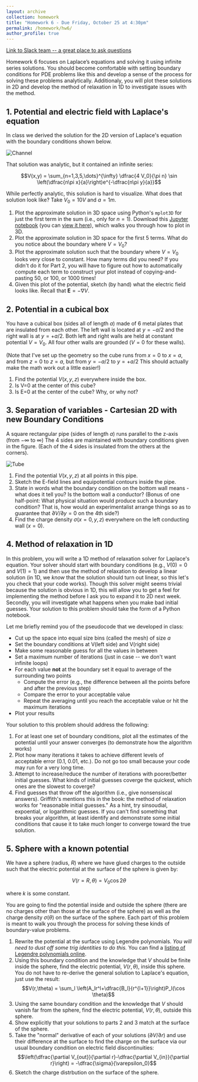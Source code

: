 ```yaml
---
layout: archive
collection: homework
title: "Homework 6 - Due Friday, October 25 at 4:30pm"
permalink: /homework/hw6/
author_profile: true
---
```

[Link to Slack team -- a great place to ask questions](https://ph410f19.slack.com)

Homework 6 focuses on Laplace’s equations and solving it using infinite series solutions. You should become comfortable with setting boundary conditions for PDE problems like this and develop a sense of the process for solving these problems analytically. Additionaly, you will plot these solutions in 2D and develop the method of relaxation in 1D to investigate issues with the method.


## 1. Potential and electric field with Laplace's equation

In class we derived the solution for the 2D version of Laplace's equation with the boundary conditions shown below.

![Channel](../../images/hw6-channel.png "Channel")

That solution was analytic, but it contained an infinite series:

$$V(x,y) = \sum_{n=1,3,5,\dots}^{\infty} \dfrac{4 V_0}{\pi n} \sin \left(\dfrac{n\pi x}{a}\right)e^{-\dfrac{n\pi y}{a}}$$


While perfectly analytic, this solution is hard to visualize. What does that solution look like? Take $V_0 = 10V$ and $a = 1m$.

1. Plot the approximate solution in 3D space using Python's ```mplot3D``` for just the first term in the sum (i.e., only for $n = 1$). Download this [Jupyter notebook](../../jupyter/HW6-3dPotentialPlot.ipynb) (you can [view it here](https://github.com/emtilt/ph410f19/blob/master/jupyter/HW6-3dPotentialPlot.ipynb)), which walks you through how to plot in 3D.
2. Plot the approximate solution in 3D space for the first 5 terms. What do you notice about the boundary where $V=V_0$?
3. Plot the approximate solution such that the boundary where $V=V_0$ looks very close to constant. How many terms did you need? If you didn't do it for Part 2, you will have to figure out how to automatically compute each term to construct your plot instead of copying-and-pasting 50, or 100, or 1000 times!
4. Given this plot of the potential, sketch (by hand) what the electric field looks like. Recall that $\mathbf{E} = -\nabla V$.


## 2. Potential in a cubical box

You have a cubical box (sides all of length $a$) made of 6 metal plates that are insulated from each other. The left wall is located at $y=-a/2$ and the right wall is at $y=+a/2$. Both left and right walls are held at constant potential $V=V_0$. All four other walls are grounded ($V=0$ for these walls).

(Note that I've set up the geometry so the cube runs from $x=0$ to $x=a$, and from $z=0$ to $z=a$,  but from $y=-a/2$ to $y=+a/2$  This should actually make the math work out a little easier!)

1. Find the potential $V(x,y,z)$ everywhere inside the box.
2. Is V=0 at the center of this cube?
3. Is E=0 at the center of the cube? Why, or why not?

## 3. Separation of variables - Cartesian 2D with new Boundary Conditions

A square rectangular pipe (sides of length $a$) runs parallel to the z-axis (from $-\infty$ to $\infty$)  The 4 sides are maintained with boundary conditions given in the figure. (Each of the 4 sides is insulated from the others at the corners).

![Tube](../../images/hw6-tube_2.png "Tube")


1. Find the potential $V(x,y,z)$ at all points in this pipe.
2. Sketch the E-field lines and equipotential contours inside the pipe. 
3. State in words what the boundary condition on the bottom wall means - what does it tell you? Is the bottom wall a conductor? (Bonus of one half-point: What physical situation would produce such a boundary condition? That is, how would an experimentalist arrange things so as to guarantee that $\partial V/\partial y=0$  on the 4th side?)    
3. Find the charge density $\sigma(x=0,y,z)$ everywhere on the left conducting wall ($x=0$).


## 4. Method of relaxation in 1D

In this problem, you will write a 1D method of relaxation solver for Laplace's equation. Your solver should start with boundary conditions (e.g., $V(0) = 0$ and $V(1) = 1$) and then use the method of relaxation to develop a linear solution (in 1D, we *know* that the solution should turn out linear, so this let's you check that your code works). Though this solver might seems trivial because the solution is obvious in 1D, this will allow you to get a feel for implementing the method before I ask you to expand it to 2D next week. Secondly, you will investigate what happens when you make bad initial guesses. Your solution to this problem should take the form of a Python notebook.

Let me briefly remind you of the pseudocode that we developed in class:

* Cut up the space into equal size bins (called the mesh) of size $a$
* Set the boundary conditions at V(left side) and V(right side)
* Make some reasonable guess for all the values in between
* Set a maximum number of iterations (just in case -- we don't want infinite loops)
* For each value **not** at the boundary set it equal to average of the surrounding two points
  - Compute the error (e.g., the difference between all the points before and after the previous step)
  - Compare the error to your acceptable value
  - Repeat the averaging until you reach the acceptable value or hit the maximum iterations
* Plot your results

Your solution to this problem should address the following:
1. For at least one set of boundary conditions, plot all the estimates of the potential until your answer converges (to demonstrate how the algorithm works)
2. Plot how many iterations it takes to achieve different levels of acceptable error (0.1, 0.01, etc.). Do not go too small because your code may run for a very long time.
3. Attempt to increase/reduce the number of iterations with poorer/better initial guesses. What kinds of initial guesses coverge the quickest, which ones are the slowest to coverge?
4. Find guesses that throw off the algorithm (i.e., give nonsensiscal answers). Griffith's mentions this in the book: the method of relaxation works for "reasonable initial guesses." As a hint, try sinsoudial, expoential, or logarithmic guesses. If you can't find something that breaks your algorithm, at least identify and demonstrate some initial conditions that cause it to take much longer to converge toward the true solution.

## 5. Sphere with a known potential

We have a sphere (radius, $R$) where we have glued charges to the outside such that the electric potential at the surface of the sphere is given by:

$$V(r=R,\theta) = V_0 \cos 2\theta$$

where $k$ is some constant.

You are going to find the potential inside and outside the sphere (there are no charges other than those at the surface of the sphere) as well as the charge density $\sigma(\theta)$ on the surface of the sphere. Each part of this problem is meant to walk you through the process for solving these kinds of boundary-value problems.

1. Rewrite the potential at the surface using Legendre polynomials. *You will need to dust off some trig identities to do this.* You can find a [listing of Legendre polynomials online](http://mathworld.wolfram.com/LegendrePolynomial.html).
2. Using this boundary condition and the knowledge that $V$ should be finite inside the sphere, find the electric potential, $V(r,\theta)$, inside this sphere. You do not have to re-derive the general solution to Laplace's equation, just use the result:
$$V(r,\theta) = \sum_l \left(A_lr^l+\dfrac{B_l}{r^{l+1}}\right)P_l(\cos \theta)$$
3. Using the same boundary condition and the knowledge that $V$ should vanish far from the sphere, find the electric potential, $V(r,\theta)$, outside this sphere.
4. Show explicitly that your solutions to parts 2 and 3 match at the surface of the sphere.
5. Take the "normal" derivative of each of your solutions ($\partial V/\partial r$) and use their difference at the surface to find the charge on the surface via our usual boundary condition on electric field discontinuities: $$\left(\dfrac{\partial V_{out}}{\partial r}-\dfrac{\partial V_{in}}{\partial r}\right) = -\dfrac{\sigma}{\varepsilon_0}$$
6. Sketch the charge distrbution on the surface of the sphere.

